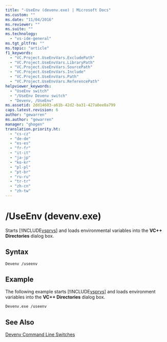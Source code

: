```yaml
---
title: "-UseEnv (devenv.exe) | Microsoft Docs"
ms.custom: ""
ms.date: "11/04/2016"
ms.reviewer: ""
ms.suite: ""
ms.technology: 
  - "vs-ide-general"
ms.tgt_pltfrm: ""
ms.topic: "article"
f1_keywords: 
  - "VC.Project.UseEnvVars.ExcludePath"
  - "VC.Project.UseEnvVars.LibraryPath"
  - "VC.Project.UseEnvVars.SourcePath"
  - "VC.Project.UseEnvVars.Include"
  - "VC.Project.UseEnvVars.Path"
  - "VC.Project.UseEnvVars.ReferencePath"
helpviewer_keywords: 
  - "UseEnv switch"
  - "/UseEnv Devenv switch"
  - "Devenv, /UseEnv"
ms.assetid: 2dd14603-a61b-42d2-ba31-427a0ee8a799
caps.latest.revision: 6
author: "gewarren"
ms.author: "gewarren"
manager: "ghogen"
translation.priority.ht: 
  - "cs-cz"
  - "de-de"
  - "es-es"
  - "fr-fr"
  - "it-it"
  - "ja-jp"
  - "ko-kr"
  - "pl-pl"
  - "pt-br"
  - "ru-ru"
  - "tr-tr"
  - "zh-cn"
  - "zh-tw"
---
```

# /UseEnv (devenv.exe)
Starts [!INCLUDE[vsprvs](../../code-quality/includes/vsprvs_md.md)] and loads environmental variables into the **VC++ Directories** dialog box.  
  
## Syntax  
  
```  
Devenv /useenv  
```  
  
## Example  
 The following example starts [!INCLUDE[vsprvs](../../code-quality/includes/vsprvs_md.md)] and loads environment variables into the **VC++ Directories** dialog box.  
  
```  
Devenv.exe /useenv  
```  
  
## See Also  
 [Devenv Command Line Switches](../../ide/reference/devenv-command-line-switches.md)